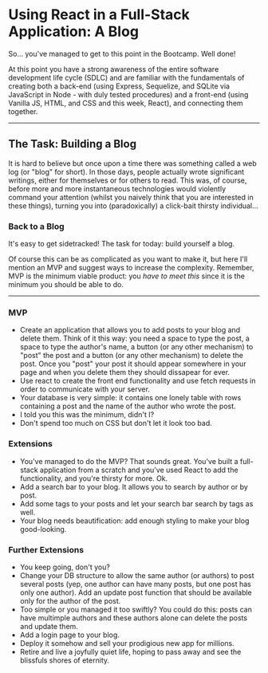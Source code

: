 # Using React in a Full-Stack Application: A Blog

So... you've managed to get to this point in the Bootcamp. Well done! 

At this point you have a strong awareness of the entire software development life cycle (SDLC) and are familiar with the fundamentals of creating both a back-end (using Express, Sequelize, and SQLite via JavaScript in Node - with duly tested procedures) and a front-end (using Vanilla JS, HTML, and CSS and this week, React), and connecting them together.

----
## The Task: Building a Blog

It is hard to believe but once upon a time there was something called a web log (or "blog" for short). In those days, people actually wrote significant writings, either for themselves or for others to read. This was, of course, before more and more instantaneous technologies would violently command your attention (whilst you naively think that you are interested in these things), turning you into (paradoxically) a click-bait thirsty individual... 

### Back to a Blog

It's easy to get sidetracked! The task for today: build yourself a blog.

Of course this can be as complicated as you want to make it, but here I'll mention an MVP and suggest ways to increase the complexity. Remember, MVP is the minimum viable product: you *have to meet this* since it is the minimum you should be able to do.

---

### MVP
-  Create an application that allows you to add posts to your blog and delete them. Think of it this way: you need a space to type the post, a space to type the author's name, a button (or any other mechanism) to "post" the post and a button (or any other mechanism) to delete the post. Once you "post" your post it should appear somewhere in your page and when you delete them they should dissapear for ever.
- Use react to create the front end functionality and use fetch requests in order to communicate with your server.
- Your database is very simple: it contains one lonely table with rows containing a post and the name of the author who wrote the post.
- I told you this was the minimum, didn't I?
- Don't spend too much on CSS but don't let it look too bad.

### Extensions
- You've managed to do the MVP? That sounds great. You've built a full-stack application from a scratch and you've used React to add the functionality, and you're thirsty for more. Ok.
- Add a search bar to your blog. It allows you to search by author or by post.
- Add some tags to your posts and let your search bar search by tags as well.
- Your blog needs beautification: add enough styling to make your blog good-looking.

### Further Extensions
- You keep going, don't you?
- Change your DB structure to allow the same author (or authors) to post several posts (yep, one author can have many posts, but one post has only one author). Add an update post function that should be available only for the author of the post.
- Too simple or you managed it too swiftly? You could do this: posts can have multimple authors and these authors alone can delete the posts and update them.
- Add a login page to your blog.
- Deploy it somehow and sell your prodigious new app for millions.
- Retire and live a joyfully quiet life, hoping to pass away and see the blissfuls shores of eternity.

